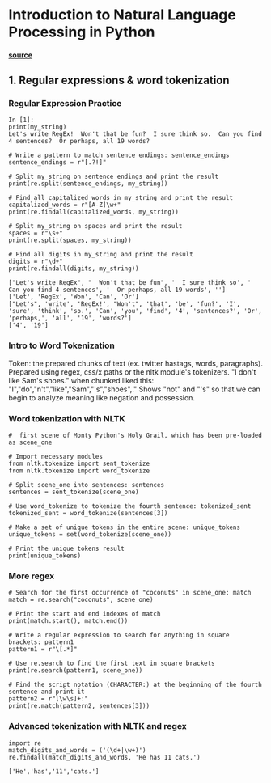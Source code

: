 # Introduction to Natural Language Processing in Python 
#### [source](https://learn.datacamp.com/courses/introduction-to-natural-language-processing-in-python)
## 1. Regular expressions & word tokenization
### Regular Expression Practice
```
In [1]:
print(my_string)
Let's write RegEx!  Won't that be fun?  I sure think so.  Can you find 4 sentences?  Or perhaps, all 19 words?
```
```python3
# Write a pattern to match sentence endings: sentence_endings
sentence_endings = r"[.?!]"

# Split my_string on sentence endings and print the result
print(re.split(sentence_endings, my_string))

# Find all capitalized words in my_string and print the result
capitalized_words = r"[A-Z]\w+"
print(re.findall(capitalized_words, my_string))

# Split my_string on spaces and print the result
spaces = r"\s+"
print(re.split(spaces, my_string))

# Find all digits in my_string and print the result
digits = r"\d+"
print(re.findall(digits, my_string))
```
```
["Let's write RegEx", "  Won't that be fun", '  I sure think so', '  Can you find 4 sentences', '  Or perhaps, all 19 words', '']
['Let', 'RegEx', 'Won', 'Can', 'Or']
["Let's", 'write', 'RegEx!', "Won't", 'that', 'be', 'fun?', 'I', 'sure', 'think', 'so.', 'Can', 'you', 'find', '4', 'sentences?', 'Or', 'perhaps,', 'all', '19', 'words?']
['4', '19']
```
### Intro to Word Tokenization

Token: the prepared chunks of text (ex. twitter hastags, words, paragraphs). Prepared using regex, css/x paths or the nltk module's tokenizers.
"I don't like Sam's shoes."
when chunked liked this:
"I","do","n't","like","Sam","'s","shoes",."
Shows "not" and "'s" so that we can begin to analyze meaning like negation and possession.

### Word tokenization with NLTK
```python3
#  first scene of Monty Python's Holy Grail, which has been pre-loaded as scene_one

# Import necessary modules
from nltk.tokenize import sent_tokenize
from nltk.tokenize import word_tokenize

# Split scene_one into sentences: sentences
sentences = sent_tokenize(scene_one)

# Use word_tokenize to tokenize the fourth sentence: tokenized_sent
tokenized_sent = word_tokenize(sentences[3])

# Make a set of unique tokens in the entire scene: unique_tokens
unique_tokens = set(word_tokenize(scene_one))

# Print the unique tokens result
print(unique_tokens)
```
### More regex
```python3
# Search for the first occurrence of "coconuts" in scene_one: match
match = re.search("coconuts", scene_one)

# Print the start and end indexes of match
print(match.start(), match.end())
```
```python3
# Write a regular expression to search for anything in square brackets: pattern1
pattern1 = r"\[.*]"

# Use re.search to find the first text in square brackets
print(re.search(pattern1, scene_one))
```
```python3
# Find the script notation (CHARACTER:) at the beginning of the fourth sentence and print it
pattern2 = r"[\w\s]+:"
print(re.match(pattern2, sentences[3]))
```
### Advanced tokenization with NLTK and regex
```python3
import re
match_digits_and_words = ('(\d+|\w+)')
re.findall(match_digits_and_words, 'He has 11 cats.')
```
```
['He','has','11','cats.']
```


